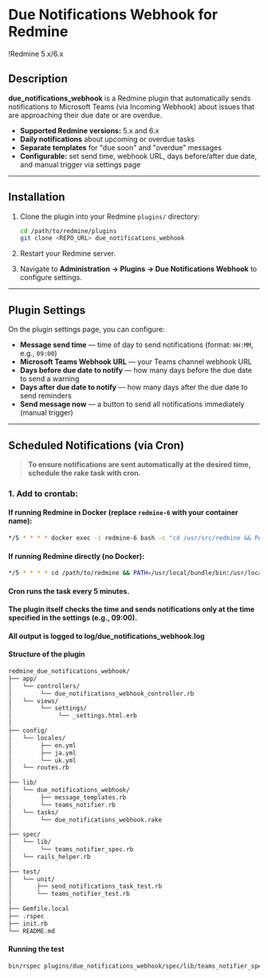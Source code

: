 # Due Notifications Webhook for Redmine

!Redmine 5.x/6.x

## Description

**due_notifications_webhook** is a Redmine plugin that automatically sends notifications to Microsoft Teams (via Incoming Webhook) about issues that are approaching their due date or are overdue.

- **Supported Redmine versions:** 5.x and 6.x
- **Daily notifications** about upcoming or overdue tasks
- **Separate templates** for "due soon" and "overdue" messages
- **Configurable:** set send time, webhook URL, days before/after due date, and manual trigger via settings page

---

## Installation

1. Clone the plugin into your Redmine `plugins/` directory:
    ```sh
    cd /path/to/redmine/plugins
    git clone <REPO_URL> due_notifications_webhook
    ```

2. Restart your Redmine server.

3. Navigate to **Administration → Plugins → Due Notifications Webhook** to configure settings.

---

## Plugin Settings

On the plugin settings page, you can configure:

- **Message send time** — time of day to send notifications (format: `HH:MM`, e.g., `09:00`)
- **Microsoft Teams Webhook URL** — your Teams channel webhook URL
- **Days before due date to notify** — how many days before the due date to send a warning
- **Days after due date to notify** — how many days after the due date to send reminders
- **Send message now** — a button to send all notifications immediately (manual trigger)

---

## Scheduled Notifications (via Cron)

> **To ensure notifications are sent automatically at the desired time, schedule the rake task with cron.**

### **1. Add to crontab:**

#### If running Redmine in Docker (replace `redmine-6` with your container name):

```sh
*/5 * * * * docker exec -i redmine-6 bash -c "cd /usr/src/redmine && PATH=/usr/local/bundle/bin:/usr/local/bin:/usr/bin:/bin && bundle exec rake due_notifications_webhook:send_notifications >> /usr/src/redmine/log/due_notifications_webhook.log 2>&1"
```

#### If running Redmine directly (no Docker):

```sh
*/5 * * * * cd /path/to/redmine && PATH=/usr/local/bundle/bin:/usr/local/bin:/usr/bin:/bin && bundle exec rake due_notifications_webhook:send_notifications >> log/due_notifications_webhook.log 2>&1
```

#### Cron runs the task every 5 minutes.
#### The plugin itself checks the time and sends notifications only at the time specified in the settings (e.g., 09:00).
#### All output is logged to log/due_notifications_webhook.log

#### Structure of the plugin

```sh
redmine_due_notifications_webhook/
├── app/
│   └── controllers/
│        └── due_notifications_webhook_controller.rb
│   └── views/
│        └── settings/
│             └── _settings.html.erb
│
├── config/
│   └── locales/
│        ├── en.yml
│        ├── ja.yml
│        └── uk.yml
│   └── routes.rb
│
├── lib/
│   └── due_notifications_webhook/
│        ├── message_templates.rb
│        └── teams_notifier.rb
│   └── tasks/
│        └── due_notifications_webhook.rake
│
├── spec/
│   └── lib/
│        └── teams_notifier_spec.rb
│   └── rails_helper.rb
│
├── test/
│   └── unit/
│       ├── send_notifications_task_test.rb
│       └── teams_notifier_test.rb
│
├── Gemfile.local
├── .rspec
├── init.rb
└── README.md
```
#### Running the test

```sh
bin/rspec plugins/due_notifications_webhook/spec/lib/teams_notifier_spec.rb
```